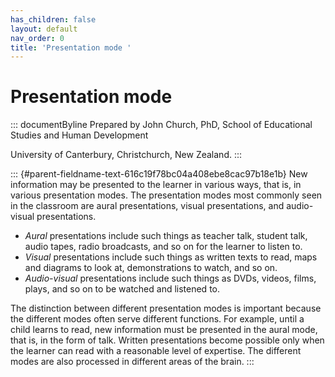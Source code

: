 ```yaml
---
has_children: false
layout: default
nav_order: 0
title: 'Presentation mode '
---
```

# Presentation mode 


::: documentByline
Prepared by John Church, PhD, School of Educational Studies and Human
Development

University of Canterbury, Christchurch, New Zealand.
:::

::: {#parent-fieldname-text-616c19f78bc04a408ebe8cac97b18e1b}
New information may be presented to the learner in various ways, that
is, in various presentation modes. The presentation modes most commonly
seen in the classroom are aural presentations, visual presentations, and
audio-visual presentations.

-   *Aural* presentations include such things as teacher talk, student
    talk, audio tapes, radio broadcasts, and so on for the learner to
    listen to.
-   *Visual* presentations include such things as written texts to read,
    maps and diagrams to look at, demonstrations to watch, and so on.
-   *Audio-visual* presentations include such things as DVDs, videos,
    films, plays, and so on to be watched and listened to.

The distinction between different presentation modes is important
because the different modes often serve different functions. For
example, until a child learns to read, new information must be presented
in the aural mode, that is, in the form of talk. Written presentations
become possible only when the learner can read with a reasonable level
of expertise. The different modes are also processed in different areas
of the brain.
:::
